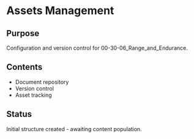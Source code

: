 # Assets Management

## Purpose
Configuration and version control for 00-30-06_Range_and_Endurance.

## Contents
- Document repository
- Version control
- Asset tracking

## Status
Initial structure created - awaiting content population.
